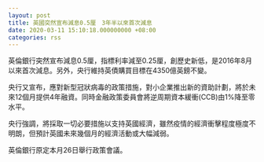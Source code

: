 ```yaml
---
layout: post
title: 英國突然宣布減息0.5厘　3年半以來首次減息
date: 2020-03-11 15:10:18.000000000 +08:00
categories: rss
---
```


英倫銀行突然宣布減息0.5厘，指標利率減至0.25厘，創歷史新低，是2016年8月以來首次減息。另外，央行維持英債購買目標在4350億英鎊不變。

央行又宣布，應對新型冠狀病毒的政策措施，對小企業推出新的資助計劃，將於未來12個月提供4年融資。同時金融政策委員會將逆周期資本緩衝(CCB)由1%降至零水平。

央行強調，將採取一切必要措施以支持英國經濟，雖然疫情的經濟衝擊程度極度不明朗，但預計英國未來幾個月的經濟活動或大幅減弱。

英倫銀行原定本月26日舉行政策會議。
